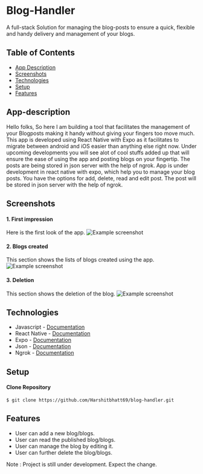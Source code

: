 # Blog-Handler

A full-stack Solution for managing the blog-posts to ensure a quick, flexible and handy delivery and management of your blogs.

## Table of Contents
* [App Description](#app-description)
* [Screenshots](#screenshots)
* [Technologies](#technologies)
* [Setup](#setup)
* [Features](#features)

## App-description
Hello folks,
So here I am building a tool that facilitates the management of your Blogposts making it handy without giving your fingers too move much.
This app is developed using React Native with Expo as it facilitates to migrate between android and iOS easier than anything else right now.
Under upcoming developments you will see alot of cool stuffs added up that will ensure the ease of using the app and posting blogs on your fingertip.
The posts are being stored in json server with the help of ngrok.
App is under development in react native with expo, which help you to manage your blog posts.
You have the options for add, delete, read and edit post. The post will be stored in json server with the help of ngrok.

## Screenshots

#### 1. First impression
Here is the first look of the app.
![Example screenshot](https://github.com/Harshitbhatt69/blog-handler/blob/master/ScreenShort/Screenshot_20201002-123148.png)


#### 2. Blogs created
This section shows the lists of blogs created using the app. 
![Example screenshot](https://github.com/Harshitbhatt69/blog-handler/blob/master/ScreenShort/Screenshot_20201002-123740.png)


#### 3. Deletion
This section shows the deletion of the blog.
![Example screenshot](https://github.com/Harshitbhatt69/blog-handler/blob/master/ScreenShort/Screenshot_20201002-123715.png)


## Technologies
* Javascript    - [Documentation](https://developer.mozilla.org/en-US/docs/Web/JavaScript)
* React Native  - [Documentation](https://reactnative.dev/docs/getting-started)
* Expo          - [Documentation](https://docs.expo.io/)
* Json          - [Documentation](https://www.json.org/json-en.html)
* Ngrok         - [Documentation](https://ngrok.com/docs)

## Setup

#### Clone Repository

```
$ git clone https://github.com/Harshitbhatt69/blog-handler.git
```

## Features
* User can add a new blog/blogs.
* User can read the published blog/blogs.
* User can manage the blog by editing it.
* User can further delete the blog/blogs.

Note : Project is still under development. Expect the change.
